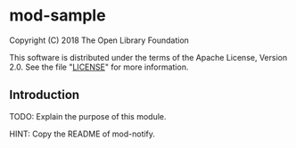 # mod-sample

Copyright (C) 2018 The Open Library Foundation

This software is distributed under the terms of the Apache License, Version 2.0.
See the file "[LICENSE](LICENSE)" for more information.

## Introduction

TODO: Explain the purpose of this module.

HINT: Copy the README of mod-notify.
